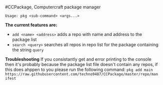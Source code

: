 #CCPackage, Computercraft package manager

`Usage: pkg <sub-command> <args...>`

**The current features are:**
- `add <name> <address>` adds a repo with name and address to the package list
- `search <query>` searches all repos in repo list for the package containing the string `query`

**Troubleshooting**
If you consistantly get and error printing to the console then it's probably because the package list file doesn't contain any repos, if this does ahppen to you please run the following command:
`pkg add main https://raw.githubusercontent.com/techno9487/CCPackage/master/repo/manifest`